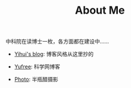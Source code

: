 ﻿---
title: About Me
layout: page
---

中科院在读博士一枚，各方面都在建设中……

- [Yihui's blog](http://yihui.name): 博客风格从这里抄的

- [Yufree](http://blog.sciencenet.cn/u/yufree): 科学网博客

- [Photo](http://yufree.diandian.com/): 半瓶醋摄影